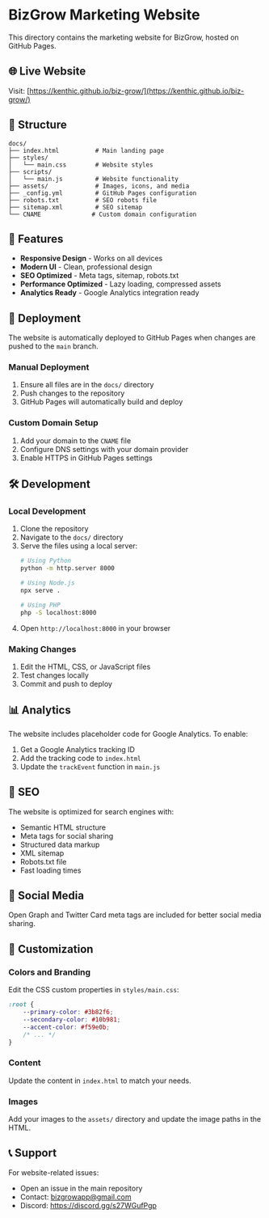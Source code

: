 # BizGrow Marketing Website

This directory contains the marketing website for BizGrow, hosted on GitHub Pages.

## 🌐 Live Website
Visit: [https://kenthic.github.io/biz-grow/](https://kenthic.github.io/biz-grow/)

## 📁 Structure

```
docs/
├── index.html          # Main landing page
├── styles/
│   └── main.css        # Website styles
├── scripts/
│   └── main.js         # Website functionality
├── assets/             # Images, icons, and media
├── _config.yml         # GitHub Pages configuration
├── robots.txt          # SEO robots file
├── sitemap.xml         # SEO sitemap
└── CNAME              # Custom domain configuration
```

## 🎨 Features

- **Responsive Design** - Works on all devices
- **Modern UI** - Clean, professional design
- **SEO Optimized** - Meta tags, sitemap, robots.txt
- **Performance Optimized** - Lazy loading, compressed assets
- **Analytics Ready** - Google Analytics integration ready

## 🚀 Deployment

The website is automatically deployed to GitHub Pages when changes are pushed to the `main` branch.

### Manual Deployment

1. Ensure all files are in the `docs/` directory
2. Push changes to the repository
3. GitHub Pages will automatically build and deploy

### Custom Domain Setup

1. Add your domain to the `CNAME` file
2. Configure DNS settings with your domain provider
3. Enable HTTPS in GitHub Pages settings

## 🛠️ Development

### Local Development

1. Clone the repository
2. Navigate to the `docs/` directory
3. Serve the files using a local server:
   ```bash
   # Using Python
   python -m http.server 8000
   
   # Using Node.js
   npx serve .
   
   # Using PHP
   php -S localhost:8000
   ```
4. Open `http://localhost:8000` in your browser

### Making Changes

1. Edit the HTML, CSS, or JavaScript files
2. Test changes locally
3. Commit and push to deploy

## 📊 Analytics

The website includes placeholder code for Google Analytics. To enable:

1. Get a Google Analytics tracking ID
2. Add the tracking code to `index.html`
3. Update the `trackEvent` function in `main.js`

## 🎯 SEO

The website is optimized for search engines with:

- Semantic HTML structure
- Meta tags for social sharing
- Structured data markup
- XML sitemap
- Robots.txt file
- Fast loading times

## 📱 Social Media

Open Graph and Twitter Card meta tags are included for better social media sharing.

## 🔧 Customization

### Colors and Branding

Edit the CSS custom properties in `styles/main.css`:

```css
:root {
    --primary-color: #3b82f6;
    --secondary-color: #10b981;
    --accent-color: #f59e0b;
    /* ... */
}
```

### Content

Update the content in `index.html` to match your needs.

### Images

Add your images to the `assets/` directory and update the image paths in the HTML.

## 📞 Support

For website-related issues:
- Open an issue in the main repository
- Contact: bizgrowapp@gmail.com
- Discord: https://discord.gg/s27WGufPgp
